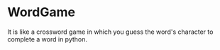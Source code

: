 # WordGame
It is like a crossword game in which you guess the word's character to complete a word in python.

